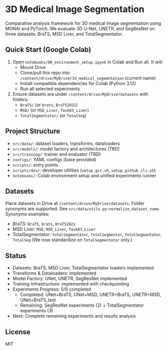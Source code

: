 # 3D Medical Image Segmentation

Comparative analysis framework for 3D medical image segmentation using MONAI and PyTorch. We evaluate 3D U-Net, UNETR, and SegResNet on three datasets: BraTS, MSD Liver, and TotalSegmentator.

## Quick Start (Google Colab)
1. Open `notebooks/00_environment_setup.ipynb` in Colab and Run all. It will:
   - Mount Drive
   - Clone/pull this repo into `/content/drive/MyDrive/3d_medical_segemntation` (current name)
   - Install compatible dependencies for Colab (Python 3.12)
   - Run all selected experiments
2. Ensure datasets are under `/content/drive/MyDrive/datasets` with folders:
   - `BraTS/` (or `brats`, `BraTS2021`)
   - `MSD/` (or `MSD_Liver`, `Task03_Liver`)
   - `TotalSegmentator/` (or `TotalSeg`)

## Project Structure
- `src/data/`: dataset loaders, transforms, dataloaders
- `src/models/`: model factory and architectures (TBD)
- `src/training/`: trainer and evaluator (TBD)
- `configs/`: YAML configs (base provided)
- `scripts/`: entry points
- `scripts/dev/`: developer utilities (`setup_git.sh`, `setup_github_cli.sh`)
- `notebooks/`: Colab environment setup and unified experiments runner

## Datasets
Place datasets in Drive at `/content/drive/MyDrive/datasets`. Folder synonyms are supported. See `src/data/utils.py:normalize_dataset_name`.
Synonyms examples:
- BraTS: `BraTS`, `brats`, `BraTS2021`
- MSD Liver: `MSD`, `MSD_Liver`, `Task03_Liver`
- TotalSegmentator: `TotalSegmentator`, `TotalSegmentor`, `TotalSegmantator`, `TotalSeg`
  (We now standardize on `TotalSegmentator` only.)

## Status
- Datasets: BraTS, MSD Liver, TotalSegmentator loaders implemented
- Transforms & Dataloaders: implemented
- Model Factory: UNet, UNETR, SegResNet implemented
- Training Infrastructure: implemented with checkpointing
- Experiments Progress: 5/9 completed
  - Completed: UNet+BraTS, UNet+MSD, UNETR+BraTS, UNETR+MSD, UNet+BraTS_test
  - Remaining: SegResNet experiments (2) + TotalSegmentator experiments (3)
- Next: Complete remaining experiments and results analysis

## License
MIT
